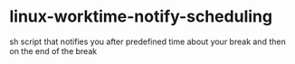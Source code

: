 # linux-worktime-notify-scheduling
sh script that notifies you after predefined time about your break and then on the end of the break
